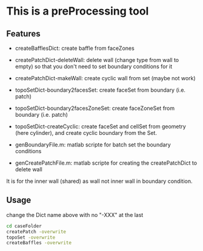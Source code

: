 # This is a preProcessing tool

## Features

- createBafflesDict: create baffle from faceZones
- createPatchDict-deleteWall: delete wall (change type from wall to empty) so that you don't need to set boundary conditions for it
- createPatchDict-makeWall: create cyclic wall from set (maybe not work)
- topoSetDict-boundary2facesSet: create faceSet from boundary (i.e. patch)
- topoSetDict-boundary2facesZoneSet: create faceZoneSet from boundary (i.e. patch)
- topoSetDict-createCyclic: create faceSet and cellSet from geometry (here cylinder), and create cyclic boundary from the Set.

- genBoundaryFile.m: matlab scripte for batch set the boundary conditions
- genCreatePatchFile.m: matlab scripte for creating the createPatchDict to delete wall

It is for the inner wall (shared) as wall not inner wall in boundary condition.
  
## Usage

change the Dict name above with no "-XXX" at the last

```bash
cd caseFolder
createPatch -overwrite
topoSet -overwrite
createBaffles -overwrite
```